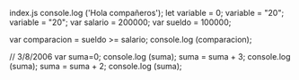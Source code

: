 index.js
console.log ('Hola compañeros');
let variable = 0;
variable = "20";
variable = "20";
var salario = 200000;
var sueldo = 100000;

var comparacion = sueldo >= salario;
console.log (comparacion);

// 3/8/2006
var suma=0;
console.log (suma);
suma = suma + 3;
console.log (suma);
suma = suma + 2;
console.log (suma);
